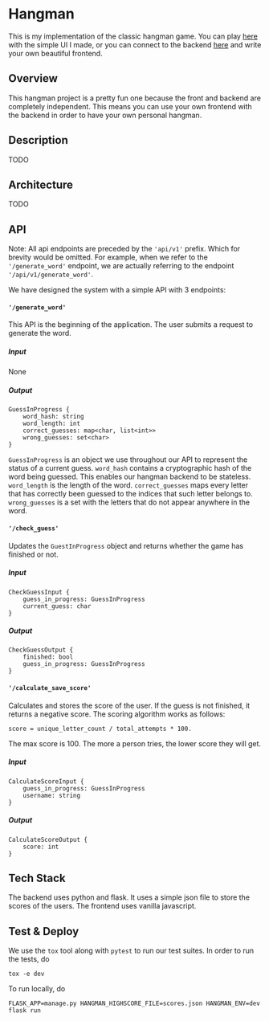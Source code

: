 # Hangman

This is my implementation of the classic hangman game. You can play [here]() with the simple
UI I made, or you can connect to the backend [here]() and write your own beautiful frontend.

## Overview

This hangman project is a pretty fun one because the front and backend are completely
independent. This means you can use your own frontend with the backend in order to have
your own personal hangman.

## Description
TODO

## Architecture
TODO

## API

Note: All api endpoints are preceded by the `'api/v1'` prefix. Which for brevity would be
omitted. For example, when we refer to the `'/generate_word'` endpoint, we are actually
referring to the endpoint `'/api/v1/generate_word'`.

We have designed the system with a simple API with 3 endpoints:

#### `'/generate_word'`
This API is the beginning of the application. The user submits a request
to generate the word.

##### Input
None

##### Output

    GuessInProgress {
        word_hash: string
        word_length: int
        correct_guesses: map<char, list<int>>
        wrong_guesses: set<char>
    }

`GuessInProgress` is an object we use throughout our API to represent the status of a current guess.
`word_hash` contains a cryptographic hash of the word being guessed. This enables our hangman
backend to be stateless. `word_length` is the length of the word. `correct_guesses` maps every
letter that has correctly been guessed to the indices that such letter belongs to. `wrong_guesses`
is a set with the letters that do not appear anywhere in the word. 

#### `'/check_guess'`
Updates the `GuestInProgress` object and returns whether the game has finished or not.

##### Input
    
    CheckGuessInput {
        guess_in_progress: GuessInProgress
        current_guess: char
    }
    
##### Output

    CheckGuessOutput {
        finished: bool
        guess_in_progress: GuessInProgress
    }

#### `'/calculate_save_score'`
Calculates and stores the score of the user. If the guess is not finished,
it returns a negative score. The scoring algorithm works as follows:

    score = unique_letter_count / total_attempts * 100.
    
The max score is 100. The more a person tries, the lower score they will get. 

##### Input
    
    CalculateScoreInput {
        guess_in_progress: GuessInProgress
        username: string
    }
    
##### Output

    CalculateScoreOutput {
        score: int
    }

## Tech Stack
The backend uses python and flask. It uses a simple json file to store the
scores of the users. The frontend uses vanilla javascript.

## Test & Deploy
We use the `tox` tool along with `pytest` to run our test suites. In order to
run the tests, do
    
    tox -e dev
    
To run locally, do

    FLASK_APP=manage.py HANGMAN_HIGHSCORE_FILE=scores.json HANGMAN_ENV=dev flask run
